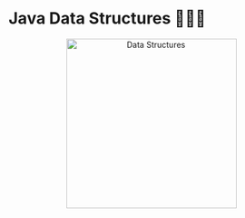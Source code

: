 # Java Data Structures 📂🧑‍💻

<p align="center">
  <img src="https://img.freepik.com/free-vector/data-center_24911-45211.jpg?t=st=1742583896~exp=1742587496~hmac=b8f540b5e7111c65d36af34f0fc198b78b8c39716a98fdd4add31cd8184b062b&w=826" alt="Data Structures" width="300">
</p>

